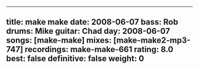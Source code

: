 
---
title: make make
date: 2008-06-07
bass:	Rob
drums:	Mike
guitar:	Chad
day: 2008-06-07
songs: [make-make]
mixes: [make-make2-mp3-747]
recordings: make-make-661
rating: 8.0
best: false
definitive: false
weight: 0
---
